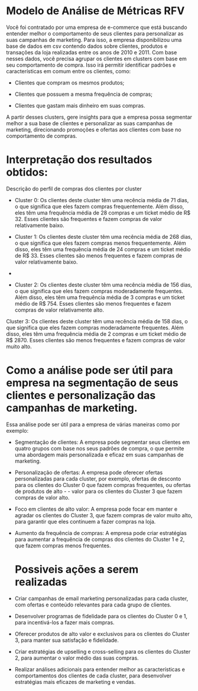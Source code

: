 # Modelo de Análise de Métricas RFV

Você foi contratado por uma empresa de e-commerce que está buscando entender melhor o comportamento de seus clientes para personalizar as suas campanhas de marketing. Para isso, a empresa disponibilizou uma base de dados em csv contendo dados sobre clientes, produtos e transações da loja realizadas entre os anos de 2010 e 2011. Com base nesses dados, você precisa agrupar os clientes em clusters com base em seu comportamento de compra. Isso irá permitir identificar padrões e características em comum entre os clientes, como:

- Clientes que compram os mesmos produtos;

- Clientes que possuem a mesma frequência de compras;

- Clientes que gastam mais dinheiro em suas compras.

A partir desses clusters, gere insights para que a empresa possa segmentar melhor a sua base de clientes e personalizar as suas campanhas de marketing, direcionando promoções e ofertas aos clientes com base no comportamento de compras.

# Interpretação dos resultados obtidos:

Descrição do perfil de compras dos clientes por cluster

- Cluster 0: Os clientes deste cluster têm uma recência média de 71 dias, o que significa que eles fazem compras frequentemente. Além disso, eles têm uma frequência média de 28 compras e um ticket médio de R$ 32. Esses clientes são frequentes e fazem compras de valor relativamente baixo.
   
- Cluster 1: Os clientes deste cluster têm uma recência média de 268 dias, o que significa que eles fazem compras menos frequentemente. Além disso, eles têm uma frequência média de 24 compras e um ticket médio de R$ 33. Esses clientes são menos frequentes e fazem compras de valor relativamente baixo.
- 
- Cluster 2: Os clientes deste cluster têm uma recência média de 156 dias, o que significa que eles fazem compras moderadamente frequentes. Além disso, eles têm uma frequência média de 3 compras e um ticket médio de R$ 754. Esses clientes são menos frequentes e fazem compras de valor relativamente alto.

Cluster 3: Os clientes deste cluster têm uma recência média de 158 dias, o que significa que eles fazem compras moderadamente frequentes. Além disso, eles têm uma frequência média de 2 compras e um ticket médio de R$ 2870. Esses clientes são menos frequentes e fazem compras de valor muito alto.

# Como a análise pode ser útil para empresa na segmentação de seus clientes e personalização das campanhas de marketing.

Essa análise pode ser útil para a empresa de várias maneiras como por exemplo:

- Segmentação de clientes: A empresa pode segmentar seus clientes em quatro grupos com base nos seus padrões de compra, o que permite uma abordagem mais personalizada e eficaz em suas campanhas de marketing.
- Personalização de ofertas: A empresa pode oferecer ofertas personalizadas para cada cluster, por exemplo, ofertas de desconto para os clientes do Cluster 0 que fazem compras frequentes, ou ofertas de produtos de alto - - valor para os clientes do Cluster 3 que fazem compras de valor alto.
- Foco em clientes de alto valor: A empresa pode focar em manter e agradar os clientes do Cluster 3, que fazem compras de valor muito alto, para garantir que eles continuem a fazer compras na loja.
- Aumento da frequência de compras: A empresa pode criar estratégias para aumentar a frequência de compras dos clientes do Cluster 1 e 2, que fazem compras menos frequentes.

  # Possiveis ações a serem realizadas

- Criar campanhas de email marketing personalizadas para cada cluster, com ofertas e conteúdo relevantes para cada grupo de clientes.
- Desenvolver programas de fidelidade para os clientes do Cluster 0 e 1, para incentivá-los a fazer mais compras.
- Oferecer produtos de alto valor e exclusivos para os clientes do Cluster 3, para manter sua satisfação e fidelidade.
- Criar estratégias de upselling e cross-selling para os clientes do Cluster 2, para aumentar o valor médio das suas compras.
- Realizar análises adicionais para entender melhor as características e comportamentos dos clientes de cada cluster, para desenvolver estratégias mais eficazes de marketing e vendas.

